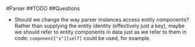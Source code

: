 #Parser
##TODO
##Questions
- Should we change the way parser instances access entity components? Rather than supplying the entity identity (effectively just a key), maybe we should refer to entity components in data just as we refer to them in code: ```component["x"][self]``` could be used, for example.
